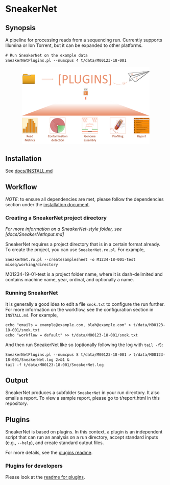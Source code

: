 # SneakerNet

## Synopsis

A pipeline for processing reads from a sequencing run. Currently supports Illumina or Ion Torrent,
but it can be expanded to other platforms.

    # Run SneakerNet on the example data
    SneakerNetPlugins.pl --numcpus 4 t/data/M00123-18-001

<p align='center'>
  <img src='./docs/images/overview.png' alt='SneakerNet workflow' width='400' />
</p>

## Installation

See [docs/INSTALL.md](docs/INSTALL.md)

## Workflow

_NOTE_: to ensure all dependencies are met, please follow
the dependencies section under the [installation document](docs/INSTALL.md).

### Creating a SneakerNet project directory

_For more information on a SneakerNet-style folder, see [docs/SneakerNetInput.md]_

SneakerNet requires a project directory that is in a certain format already.
To create the project, you can use `SneakerNet.ro.pl`.  For example,

    SneakerNet.ro.pl --createsamplesheet -o M1234-18-001-test miseq/working/directory

M01234-19-01-test is a project folder name, where it is dash-delimited and contains
machine name, year, ordinal, and optionally a name.

### Running SneakerNet

It is generally a good idea to edit a file `snok.txt` to configure the run further.
For more information on the workflow, see the configuration section in `INSTALL.md`.
For example,

    echo "emails = example@example.com, blah@example.com" > t/data/M00123-18-001/snok.txt
    echo "workflow = default" >> t/data/M00123-18-001/snok.txt

And then run SneakerNet like so (optionally following the log with `tail -f`):

    SneakerNetPlugins.pl --numcpus 8 t/data/M00123-18-001 > t/data/M00123-18-001/SneakerNet.log 2>&1 &
    tail -f t/data/M00123-18-001/SneakerNet.log

## Output

SneakerNet produces a subfolder `SneakerNet` in your run directory.
It also emails a report. To view a sample report, please go to 
t/report.html
in this repository.

## Plugins

SneakerNet is based on plugins.  In this context, a plugin is an independent script
that can run an analysis on a run directory, accept standard inputs (e.g., `--help`),
and create standard output files.

For more details, see the [plugins readme](docs/PLUGINS.md).

### Plugins for developers

Please look at the [readme for plugins](docs/PLUGINSDEV.md).

